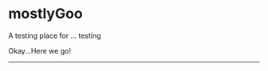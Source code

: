# mostlyGoo
A testing place for ... testing

Okay...Here we go!

-----------------------------------------------